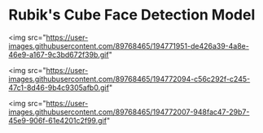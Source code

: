 # Rubik's Cube Face Detection Model

<p align="center">
 
<img src="https://user-images.githubusercontent.com/89768465/194771951-de426a39-4a8e-46e9-a167-9c3bd672f39b.gif" 

<img src="https://user-images.githubusercontent.com/89768465/194772094-c56c292f-c245-47c1-8d46-9b4c9305afb0.gif"

<img src="https://user-images.githubusercontent.com/89768465/194772007-948fac47-29b7-45e9-906f-61e4201c2f99.gif"
</p>
